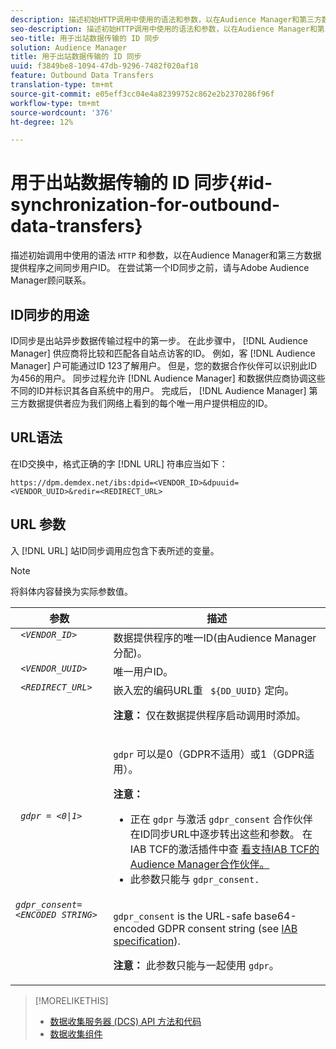 ```yaml
---
description: 描述初始HTTP调用中使用的语法和参数，以在Audience Manager和第三方数据提供程序之间同步用户ID。 在尝试第一个ID同步之前，请与Adobe Audience Manager顾问联系。
seo-description: 描述初始HTTP调用中使用的语法和参数，以在Audience Manager和第三方数据提供程序之间同步用户ID。 在尝试第一个ID同步之前，请与Adobe Audience Manager顾问联系。
seo-title: 用于出站数据传输的 ID 同步
solution: Audience Manager
title: 用于出站数据传输的 ID 同步
uuid: f3849be8-1094-47db-9296-7482f020af18
feature: Outbound Data Transfers
translation-type: tm+mt
source-git-commit: e05eff3cc04e4a82399752c862e2b2370286f96f
workflow-type: tm+mt
source-wordcount: '376'
ht-degree: 12%

---
```



# 用于出站数据传输的 ID 同步{#id-synchronization-for-outbound-data-transfers}

描述初始调用中使用的语法 `HTTP` 和参数，以在Audience Manager和第三方数据提供程序之间同步用户ID。 在尝试第一个ID同步之前，请与Adobe Audience Manager顾问联系。

<!-- c_id_sync_out.xml -->

## ID同步的用途

ID同步是出站异步数据传输过程中的第一步。 在此步骤中， [!DNL Audience Manager] 供应商将比较和匹配各自站点访客的ID。 例如，客 [!DNL Audience Manager] 户可能通过ID 123了解用户。 但是，您的数据合作伙伴可以识别此ID为456的用户。 同步过程允许 [!DNL Audience Manager] 和数据供应商协调这些不同的ID并标识其各自系统中的用户。 完成后， [!DNL Audience Manager] 第三方数据提供者应为我们网络上看到的每个唯一用户提供相应的ID。

## URL语法

在ID交换中，格式正确的字 [!DNL URL] 符串应当如下：

```
https://dpm.demdex.net/ibs:dpid=<VENDOR_ID>&dpuuid=<VENDOR_UUID>&redir=<REDIRECT_URL>
```

## URL 参数

入 [!DNL URL] 站ID同步调用应包含下表所述的变量。

>[!NOTE]
>
>将斜体内容替换为实际参数值。

<table id="table_EB9F4246E2A34ABB8ED06EA458EB186F"> 
 <thead> 
  <tr> 
   <th colname="col1" class="entry"> 参数 </th> 
   <th colname="col2" class="entry"> 描述 </th> 
  </tr> 
 </thead>
 <tbody> 
  <tr valign="top"> 
   <td colname="col1"> <code> <i>&lt;VENDOR_ID&gt;</i> </code> </td> 
   <td colname="col2">数据提供程序的唯一ID(由Audience Manager <span class="keyword"> 分配</span>)。 </td> 
  </tr> 
  <tr valign="top"> 
   <td colname="col1"> <code> <i>&lt;VENDOR_UUID&gt;</i> </code> </td> 
   <td colname="col2"> 唯一用户ID。 </td> 
  </tr> 
  <tr valign="top"> 
   <td colname="col1"> <code> <i>&lt;REDIRECT_URL&gt;</i> </code> </td> 
   <td colname="col2">嵌入宏的编码URL重 <code> ${DD_UUID}</code> 定向。 <p><b>注意：</b> 仅在数据提供程序启动调用时添加。 </p> </td> 
  </tr> 
    </tr> 
  <tr> 
   <td colname="col1"> <code> <i>gdpr = &lt;0|1&gt;</i> </code> </td> 
   <td colname="col2"> <p><code>gdpr</code> 可以是0（GDPR不适用）或1（GDPR适用）。</p><p><b>注意：</b> <ul><li>正在 <code>gdpr</code> 与激活 <code>gdpr_consent</code> 合作伙伴在ID同步URL中逐步转出这些和参数。 在IAB TCF的激活插件中查 <a href="../../overview/data-security-and-privacy/aam-iab-plugin.md#aam-activation-partners">看支持IAB TCF的Audience Manager合作伙伴。</a></li><li>此参数只能与 <code>gdpr_consent.</code></li></ul></p></td>
  </tr> 
    </tr> 
  <tr valign="top"> 
   <td colname="col1"> <code><i>gdpr_consent=&lt;ENCODED STRING&gt;</i> </code> </td> 
   <td colname="col2"><p><code>gdpr_consent</code> is the URL-safe base64-encoded GDPR consent string (see <a href="https://github.com/InteractiveAdvertisingBureau/GDPR-Transparency-and-Consent-Framework/blob/master/URL-based%20Consent%20Passing_%20Framework%20Guidance.md#specifications" format="http" scope="external"> IAB specification</a>).</p><p><b>注意：</b> 此参数只能与一起使用 <code>gdpr</code>。</p> </td> 
  </tr> 
 </tbody> 
</table>

>[!MORELIKETHIS]
>
>* [数据收集服务器 (DCS) API 方法和代码](../../api/dcs-intro/dcs-event-calls/dcs-event-calls.md)
>* [数据收集组件](../../reference/system-components/components-data-collection.md)

